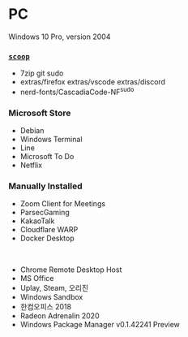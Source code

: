 PC
========
Windows 10 Pro, version 2004

### [`scoop`](https://scoop.sh)
- 7zip git sudo
- extras/firefox extras/vscode extras/discord
- nerd-fonts/CascadiaCode-NF<sup>sudo</sup>

### Microsoft Store
- Debian
- Windows Terminal
- Line
- Microsoft To Do
- Netflix

### Manually Installed
- Zoom Client for Meetings
- ParsecGaming
- KakaoTalk
- Cloudflare WARP
- Docker Desktop

&nbsp;

- Chrome Remote Desktop Host
- MS Office
- Uplay, Steam, 오리진
- Windows Sandbox
- 한컴오피스 2018
- Radeon Adrenalin 2020
- Windows Package Manager v0.1.42241 Preview

<!-- Removed apps

- Battle.net, Epic Games

-->
